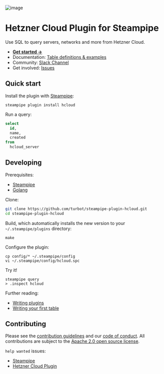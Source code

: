 ![image](https://hub.steampipe.io/images/plugins/turbot/hcloud-social-graphic.png)

# Hetzner Cloud Plugin for Steampipe

Use SQL to query servers, networks and more from Hetzner Cloud.

- **[Get started →](https://hub.steampipe.io/plugins/turbot/hcloud)**
- Documentation: [Table definitions & examples](https://hub.steampipe.io/plugins/turbot/hcloud/tables)
- Community: [Slack Channel](https://steampipe.io/community/join)
- Get involved: [Issues](https://github.com/turbot/steampipe-plugin-hcloud/issues)

## Quick start

Install the plugin with [Steampipe](https://steampipe.io):

```shell
steampipe plugin install hcloud
```

Run a query:

```sql
select
  id,
  name,
  created
from
  hcloud_server
```

## Developing

Prerequisites:

- [Steampipe](https://steampipe.io/downloads)
- [Golang](https://golang.org/doc/install)

Clone:

```sh
git clone https://github.com/turbot/steampipe-plugin-hcloud.git
cd steampipe-plugin-hcloud
```

Build, which automatically installs the new version to your `~/.steampipe/plugins` directory:

```
make
```

Configure the plugin:

```
cp config/* ~/.steampipe/config
vi ~/.steampipe/config/hcloud.spc
```

Try it!

```
steampipe query
> .inspect hcloud
```

Further reading:

- [Writing plugins](https://steampipe.io/docs/develop/writing-plugins)
- [Writing your first table](https://steampipe.io/docs/develop/writing-your-first-table)

## Contributing

Please see the [contribution guidelines](https://github.com/turbot/steampipe/blob/main/CONTRIBUTING.md) and our [code of conduct](https://github.com/turbot/steampipe/blob/main/CODE_OF_CONDUCT.md). All contributions are subject to the [Apache 2.0 open source license](https://github.com/turbot/steampipe-plugin-hcloud/blob/main/LICENSE).

`help wanted` issues:

- [Steampipe](https://github.com/turbot/steampipe/labels/help%20wanted)
- [Hetzner Cloud Plugin](https://github.com/turbot/steampipe-plugin-hcloud/labels/help%20wanted)
